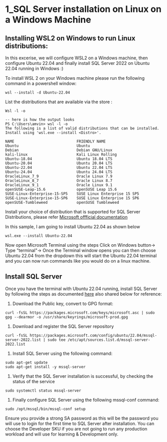# 1_SQL Server installation on Linux on a Windows Machine

## Installing WSL2 on Windows to run Linux distributions:

 In this excerise, we will configure WSL2 on a Windows machine, then configure Ubuntu 22.04 and finally install SQL Server 2022 on Ubuntu 22.04 running in Windows :) 

 To install WSL 2 on your Windows machine please run the following command in a powershell window:

```
wsl --install -d Ubuntu-22.04 
```
List the distributions that are available via the store :

```
Wsl -l -o

-- here is how the output looks
PS C:\Users\amvin> wsl -l -o
The following is a list of valid distributions that can be installed.
Install using 'wsl.exe --install <Distro>'.

NAME                            FRIENDLY NAME
Ubuntu                          Ubuntu
Debian                          Debian GNU/Linux
kali-linux                      Kali Linux Rolling
Ubuntu-18.04                    Ubuntu 18.04 LTS
Ubuntu-20.04                    Ubuntu 20.04 LTS
Ubuntu-22.04                    Ubuntu 22.04 LTS
Ubuntu-24.04                    Ubuntu 24.04 LTS
OracleLinux_7_9                 Oracle Linux 7.9
OracleLinux_8_7                 Oracle Linux 8.7
OracleLinux_9_1                 Oracle Linux 9.1
openSUSE-Leap-15.6              openSUSE Leap 15.6
SUSE-Linux-Enterprise-15-SP5    SUSE Linux Enterprise 15 SP5
SUSE-Linux-Enterprise-15-SP6    SUSE Linux Enterprise 15 SP6
openSUSE-Tumbleweed             openSUSE Tumbleweed
```
Install your choice of distribution that is supported for SQL Server Distributions, please refer [Microsoft offficial documentation](https://learn.microsoft.com/en-us/sql/linux/sql-server-linux-setup?view=sql-server-ver16#supportedplatforms)

In this sample, I am going to install Ubuntu 22.04 as shown below
```
wsl.exe --install Ubuntu-22.04

```

Now open Microsoft Terminal using the steps Click on Windows button-> Type "terminal"-> Once the Terminal window opens you can then choose Ubuntu 22.04 from the dropdown this will start the Ubuntu 22.04 terminal and you can now run commands like you would do on a linux machine.

## Install SQL Server 

Once you have the terminal with Ubuntu 22.04 running, install SQL Server by following the steps as documented [here](https://learn.microsoft.com/en-us/sql/linux/quickstart-install-connect-ubuntu?view=sql-server-ver16&tabs=ubuntu2204) also shared below for reference:

1. Download the Public key, convert to GPG format:

```
curl -fsSL https://packages.microsoft.com/keys/microsoft.asc | sudo gpg --dearmor -o /usr/share/keyrings/microsoft-prod.gpg
```
1. Download and register the SQL Server repository

```
curl -fsSL https://packages.microsoft.com/config/ubuntu/22.04/mssql-server-2022.list | sudo tee /etc/apt/sources.list.d/mssql-server-2022.list
```
1. Install SQL Server using the following command:

```
sudo apt-get update
sudo apt-get install -y mssql-server
```
1. Verify that the SQL Server installation is successful, by checking the status of the service

```
sudo systemctl status mssql-server
```

1. Finally configure SQL Server using the following mssql-conf command:

```
sudo /opt/mssql/bin/mssql-conf setup
```
Ensure you provide a strong SA password as this will be the password you will use to login for the first time to SQL Server after installation. 
You can choose the Developer SKU if you are not going to run any production workload and will use for learning & Development only.
